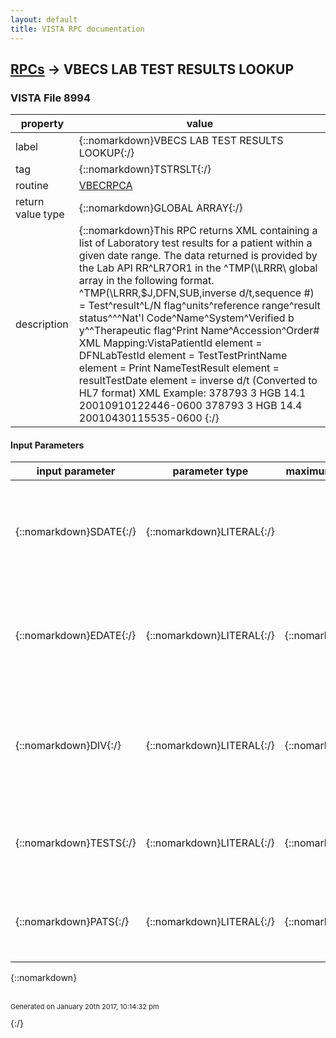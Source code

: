 ```yaml
---
layout: default
title: VISTA RPC documentation
---
```




## [RPCs](TableOfContent.md) &#8594; VBECS LAB TEST RESULTS LOOKUP 



### VISTA File 8994 


 property | value 
--- | --- 
 label | {::nomarkdown}VBECS LAB TEST RESULTS LOOKUP{:/}
 tag | {::nomarkdown}TSTRSLT{:/}
 routine | [VBECRPCA](http://code.osehra.org/dox/Routine_VBECRPCA_source.html)
 return value type | {::nomarkdown}GLOBAL ARRAY{:/}
 description | {::nomarkdown}This RPC returns XML containing a list of Laboratory test results for a patient within a given date range. The data returned is provided by the Lab API RR^LR7OR1 in the ^TMP(\LRRR\ global array in the following format. ^TMP(\LRRR\,$J,DFN,SUB,inverse d/t,sequence #)  = Test^result^L/N flag^units^reference range^result status^^^Nat'l Code^Name^System^Verified b y^^Therapeutic flag^Print Name^Accession^Order# XML Mapping:VistaPatientId element =  DFNLabTestId element =       TestTestPrintName element =   Print NameTestResult element =      resultTestDate element =        inverse d/t (Converted to HL7 format)  XML Example:<LabTests>    <LabTest>        <VistaPatientId>378793</VistaPatientId>        <LabTestId>3</LabTestId>        <TestPrintName>HGB</TestPrintName>        <TestResult>14.1</TestResult>        <TestDate>20010910122446-0600</TestDate>    </LabTest>    <LabTest>         <VistaPatientId>378793</VistaPatientId>         <LabTestId>3</LabTestId>         <TestPrintName>HGB</TestPrintName>         <TestResult>14.4</TestResult>         <TestDate>20010430115535-0600</TestDate>    </LabTest></LabTests>{:/}

#### Input Parameters

| input parameter | parameter type | maximum data length | required | description | 
| --- | --- | --- | --- | --- | 
| {::nomarkdown}SDATE{:/} | {::nomarkdown}LITERAL{:/} |  | {::nomarkdown}true{:/} | {::nomarkdown}The SDATE input parameter represents the start date used to search for Laboratory test results in the Lab API RR^LR7OR1.{:/} | 
| {::nomarkdown}EDATE{:/} | {::nomarkdown}LITERAL{:/} | {::nomarkdown}30{:/} | {::nomarkdown}true{:/} | {::nomarkdown}The EDATE input parameter represents the end date to search for Laboratory test results in the Lab API RR^LR7OR1.{:/} | 
| {::nomarkdown}DIV{:/} | {::nomarkdown}LITERAL{:/} | {::nomarkdown}12{:/} | {::nomarkdown}true{:/} | {::nomarkdown}The DIV input parameter representd the Division (Station Number) where the results were obtained.NOTE:  This parameter is for future use.{:/} | 
| {::nomarkdown}TESTS{:/} | {::nomarkdown}LITERAL{:/} | {::nomarkdown}999{:/} | {::nomarkdown}true{:/} | {::nomarkdown}An array of Laboratory Test IENs used to search for results.  TESTS(1)=\3536\  TESTS(2)=\4090\{:/} | 
| {::nomarkdown}PATS{:/} | {::nomarkdown}LITERAL{:/} | {::nomarkdown}999{:/} | {::nomarkdown}true{:/} | {::nomarkdown}An array of Patient IENs used to search for Lab test results.  PATS(1)=\495943\  PATS(2)=\39282\{:/} | 

{::nomarkdown} <br/><br/><p style="font-size: 11px">Generated on January 20th 2017, 10:14:32 pm</p>{:/}